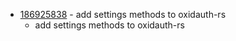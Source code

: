 - [186925838](https://www.pivotaltracker.com/story/show/186925838) - add settings methods to oxidauth-rs
    - add settings methods to oxidauth-rs

